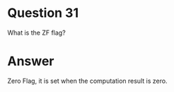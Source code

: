 
# Question 31


What is the ZF flag?


# Answer




Zero Flag, it is set when the computation result is zero.





       